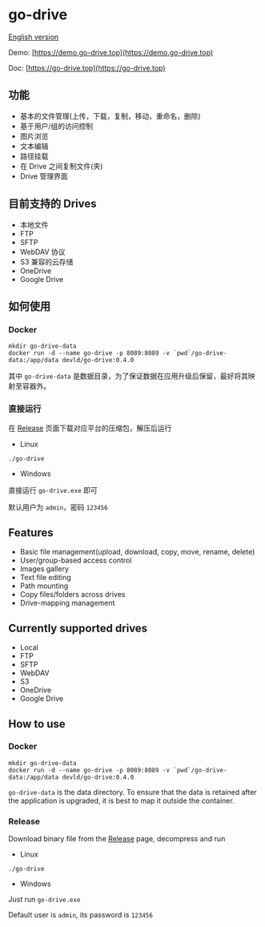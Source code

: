 # go-drive

[English version](#features)

Demo: [https://demo.go-drive.top](https://demo.go-drive.top)

Doc: [https://go-drive.top](https://go-drive.top)

## 功能

- 基本的文件管理(上传，下载，复制，移动，重命名，删除)
- 基于用户/组的访问控制
- 图片浏览
- 文本编辑
- 路径挂载
- 在 Drive 之间复制文件(夹)
- Drive 管理界面

## 目前支持的 Drives

- 本地文件
- FTP
- SFTP
- WebDAV 协议
- S3 兼容的云存储
- OneDrive
- Google Drive

## 如何使用

### Docker

```shell
mkdir go-drive-data
docker run -d --name go-drive -p 8089:8089 -v `pwd`/go-drive-data:/app/data devld/go-drive:0.4.0
```

其中 `go-drive-data` 是数据目录，为了保证数据在应用升级后保留，最好将其映射至容器外。

### 直接运行

在 [Release](https://github.com/devld/go-drive/releases) 页面下载对应平台的压缩包，解压后运行

- Linux

```shell
./go-drive
```
- Windows

直接运行 `go-drive.exe` 即可

默认用户为 `admin`，密码 `123456`

## Features

- Basic file management(upload, download, copy, move, rename, delete)
- User/group-based access control
- Images gallery
- Text file editing
- Path mounting
- Copy files/folders across drives
- Drive-mapping management

## Currently supported drives

- Local
- FTP
- SFTP
- WebDAV
- S3
- OneDrive
- Google Drive

## How to use

### Docker

```shell
mkdir go-drive-data
docker run -d --name go-drive -p 8089:8089 -v `pwd`/go-drive-data:/app/data devld/go-drive:0.4.0
```

`go-drive-data` is the data directory. To ensure that the data is retained after the application is upgraded, it is best to map it outside the container.

### Release

Download binary file from the [Release](https://github.com/devld/go-drive/releases) page, decompress and run

- Linux

```shell
./go-drive
```
- Windows

Just run `go-drive.exe`

Default user is `admin`, its password is `123456`

